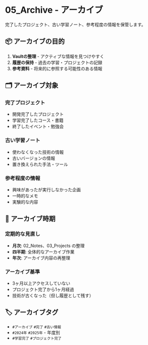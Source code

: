 # 05_Archive - アーカイブ

完了したプロジェクト、古い学習ノート、参考程度の情報を保管します。

## 📦 アーカイブの目的

1. **Vaultの整理** - アクティブな情報を見つけやすく
2. **履歴の保持** - 過去の学習・プロジェクトの記録
3. **参考資料** - 将来的に参照する可能性のある情報

## 🗂️ アーカイブ対象

### 完了プロジェクト
- 開発完了したプロジェクト
- 学習完了したコース・書籍
- 終了したイベント・勉強会

### 古い学習ノート
- 使わなくなった技術の情報
- 古いバージョンの情報
- 置き換えられた手法・ツール

### 参考程度の情報
- 興味があったが実行しなかった企画
- 一時的なメモ
- 実験的な内容

## 📅 アーカイブ時期

### 定期的な見直し
- **月次**: 02_Notes、03_Projects の整理
- **四半期**: 全体的なアーカイブ作業
- **年次**: アーカイブ内容の再整理

### アーカイブ基準
- 3ヶ月以上アクセスしていない
- プロジェクト完了から1ヶ月経過
- 技術が古くなった（但し履歴として残す）

## 🏷️ アーカイブタグ
- `#アーカイブ` `#完了` `#古い情報`
- `#2024年` `#2025年` - 年度別
- `#学習完了` `#プロジェクト完了`